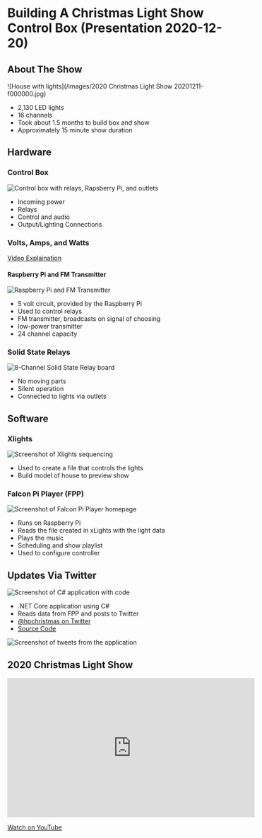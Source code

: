 # Building A Christmas Light Show Control Box (Presentation 2020-12-20)

## About The Show

![House with lights](/images/2020 Christmas Light Show 20201211-f000000.jpg)

* 2,130 LED lights
* 16 channels
* Took about 1.5 months to build box and show
* Approximately 15 minute show duration

## Hardware

### Control Box

![Control box with relays, Rapsberry Pi, and outlets](/images/20201220presentation/20201204_120013.jpg)

* Incoming power
* Relays
* Control and audio
* Output/Lighting Connections

### Volts, Amps, and Watts 

<a href="https://www.youtube.com/watch?v=gOk3pl4hmeQ" target="_blank">Video Explaination</a>

#### Raspberry Pi and FM Transmitter

![Raspberry Pi and FM Transmitter](/images/20201220presentation/20201220_084747.jpg)

* 5 volt circuit, provided by the Raspberry Pi
* Used to control relays
* FM transmitter, broadcasts on signal of choosing
* low-power transmitter
* 24 channel capacity

### Solid State Relays

![8-Channel Solid State Relay board](/images/20201220presentation/20201220_084801.jpg)

* No moving parts
* Silent operation
* Connected to lights via outlets

## Software

### Xlights

![Screenshot of Xlights sequencing](/images/20201220presentation/xlights.jpg)

* Used to create a file that controls the lights
* Build model of house to preview show

### Falcon Pi Player (FPP)

![Screenshot of Falcon Pi Player homepage](/images/20201220presentation/falconpi.jpg)

* Runs on Raspberry Pi
* Reads the file created in xLights with the light data
* Plays the music
* Scheduling and show playlist
* Used to configure controller

## Updates Via Twitter

![Screenshot of C# application with code](/images/20201220presentation/fpptwitter.jpg)

* .NET Core application using C#
* Reads data from FPP and posts to Twitter
* <a href="https://twitter.com/hpchristmas" target="_blank">@hpchristmas on Twitter</a>
* <a href="https://github.com/almostengr/falconpimonitor" target="_blank">Source Code</a>

![Screenshot of tweets from the application](/images/20201220presentation/twittertweets.jpg)

## 2020 Christmas Light Show

<iframe width="560" height="315" src="https://www.youtube.com/embed/fs6Lx8ySL9Y" frameborder="0"
allow="accelerometer; autoplay; clipboard-write; encrypted-media; gyroscope; picture-in-picture" allowfullscreen></iframe>

<a href="https://www.youtube.com/watch?v=fs6Lx8ySL9Y" target="_blank">Watch on YouTube</a>
